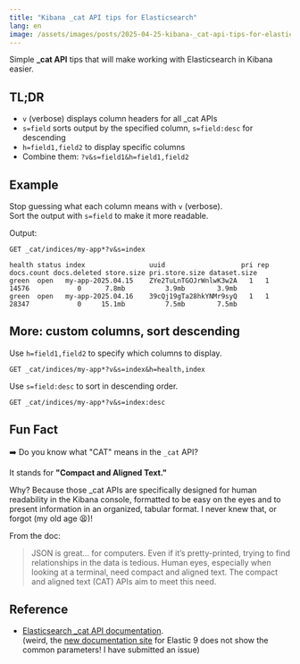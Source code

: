```yaml
---
title: "Kibana _cat API tips for Elasticsearch"
lang: en
image: /assets/images/posts/2025-04-25-kibana-_cat-api-tips-for-elasticsearch/kibana_cat_apis.png
---
```


Simple **_cat API** tips that will make working with Elasticsearch in Kibana easier.

## TL;DR

* `v` (verbose) displays column headers for all _cat APIs
* `s=field` sorts output by the specified column, `s=field:desc` for descending
* `h=field1,field2` to display specific columns
* Combine them: `?v&s=field1&h=field1,field2`

## Example

Stop guessing what each column means with `v` (verbose).  
Sort the output with `s=field` to make it more readable.  

Output:
```
GET _cat/indices/my-app*?v&s=index

health status index                uuid                   pri rep docs.count docs.deleted store.size pri.store.size dataset.size
green  open   my-app-2025.04.15    ZYe2TuLnTGOJrWnlwK3w2A   1   1      14576            0      7.8mb          3.9mb        3.9mb   
green  open   my-app-2025.04.16    39cQj19gTa28hkYNMr9syQ   1   1      28347            0     15.1mb          7.5mb        7.5mb
```

## More: custom columns, sort descending

Use `h=field1,field2` to specify which columns to display.

```
GET _cat/indices/my-app*?v&s=index&h=health,index
```

Use `s=field:desc` to sort in descending order.

```
GET _cat/indices/my-app*?v&s=index:desc
```

## Fun Fact

➡️ Do you know what "CAT" means in the `_cat` API?

It stands for **"Compact and Aligned Text."** 

Why? Because those _cat APIs are specifically designed for human readability in the Kibana console, formatted to be easy on the eyes and to present information in an organized, tabular format. I never knew that, or forgot (my old age 😫)!

From the doc:
> JSON is great... for computers. Even if it’s pretty-printed, trying to find relationships in the data is tedious. Human eyes, especially when looking at a terminal, need compact and aligned text. The compact and aligned text (CAT) APIs aim to meet this need.

## Reference

- [Elasticsearch _cat API documentation](https://www.elastic.co/guide/en/elasticsearch/reference/8.18/cat.html).  
  (weird, the [new documentation site](https://www.elastic.co/docs/api/doc/elasticsearch/group/endpoint-cat) for Elastic 9 does not show the common parameters! I have submitted an issue)